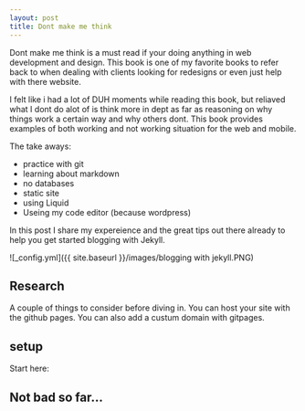 ```yaml
---
layout: post
title: Dont make me think
---
```


Dont make me think is a must read if your doing anything in web development and design.
This book is one of my favorite books to refer back to when dealing with clients looking for redesigns or even just help with there website.

I felt like i had a lot of DUH moments while reading this book, but reliaved what I dont do alot of is think more in dept as far as  reasoning on why things work a certain way and why others dont.
This book provides examples of both working and not working situation for the web and mobile.



The take aways:
- practice with git
- learning about markdown
- no databases
- static site
- using Liquid 
- Useing my code editor (because wordpress) 

In this post I share my expereience and the great tips out there already to help you get started blogging with Jekyll.  


![_config.yml]({{ site.baseurl }}/images/blogging with jekyll.PNG)

<h2>Research</h2>
A couple of things to consider before diving in.
You can host your site with the github pages. 
You can also add a custum domain with gitpages.




<h2>setup</h2>
Start here:

<h2>Not bad so far...</h2>



